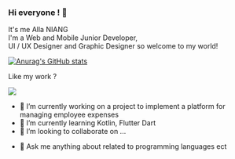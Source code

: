 ### Hi everyone !  👋

It's me Alla NIANG <br>
I'm a  Web and Mobile Junior Developer, <br>
UI / UX Designer and Graphic Designer so welcome to my world!  <br>

[![Anurag's GitHub stats](https://github-readme-stats.vercel.app/api?username=niangalla&show_icons=true&theme=tokyonight)](https://github.com/anuraghazra/github-readme-stats)

Like my work ?


<a href="https://www.buymeacoffee.com/niangalla"><img src="https://img.buymeacoffee.com/button-api/?text=Buy me a coffee&emoji=&slug=niangalla&button_colour=40DCA5&font_colour=ffffff&font_family=Cookie&outline_colour=000000&coffee_colour=FFDD00"></a>


- 🔭 I’m currently working on a project to implement a platform for managing employee expenses
- 🌱 I’m currently learning Kotlin, Flutter Dart
- 👯 I’m looking to collaborate on ...
<!-- - 🤔 I’m looking for help with ... -->
- 💬 Ask me anything about related to programming languages ect
<!-- - 📫 How to reach me:  -->
<!-- - 😄 Pronouns: ... -->
<!-- - ⚡ Fun fact: ... -->

